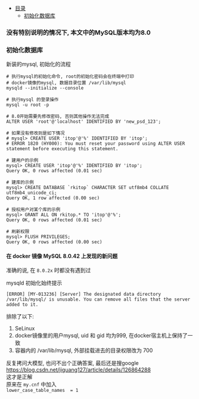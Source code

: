 * [目录](#0)
  * [初始化数据库](#1)

### 没有特别说明的情况下, 本文中的MySQL版本均为8.0

<h3 id="1">初始化数据库</h3>

新装的mysql, 初始化的流程

```
# 执行mysql的初始化命令, root的初始化密码会在终端中打印
# docker镜像的mysql, 数据目录位置 /var/lib/mysql
mysqld --initialize --console

# 执行mysql 的登录操作
mysql -u root -p

# 8.0开始需要先修改密码, 否则其他操作无法完成
ALTER USER 'root'@'localhost' IDENTIFIED BY 'new_psd_123';

# 如果没有修改则是如下情况
# mysql> CREATE USER 'itop'@'%' IDENTIFIED BY 'itop';
# ERROR 1820 (HY000): You must reset your password using ALTER USER statement before executing this statement.

# 建用户的示例
mysql> CREATE USER 'itop'@'%' IDENTIFIED BY 'itop';
Query OK, 0 rows affected (0.01 sec)

# 建库的示例
mysql> CREATE DATABASE `rkitop` CHARACTER SET utf8mb4 COLLATE utf8mb4_unicode_ci;
Query OK, 1 row affected (0.00 sec)

# 授权用户对某个库的示例
mysql> GRANT ALL ON rkitop.* TO 'itop'@'%';
Query OK, 0 rows affected (0.01 sec)

# 刷新权限
mysql> FLUSH PRIVILEGES;
Query OK, 0 rows affected (0.00 sec)
```


#### 在 docker 镜像 MySQL 8.0.42 上发现的新问题

准确的说, 在 ```8.0.2x``` 时都没有遇到过

mysqld 初始化始终提示

```
[ERROR] [MY-013236] [Server] The designated data directory /var/lib/mysql/ is unusable. You can remove all files that the server added to it.
```

排除了以下:  
1) SeLinux  
2) docker镜像里的用户mysql, uid 和 gid 均为999, 在docker宿主机上保持了一致  
3) 容器内的 /var/lib/mysql, 外部挂载进去的目录权限改为 700  

反复拷问大模型, 也问不出个正确答案, 最后还是搜google  
https://blog.csdn.net/jiguang127/article/details/126864288  
这才是正解  
原来在 ```my.cnf``` 中加入  
```lower_case_table_names  = 1```

